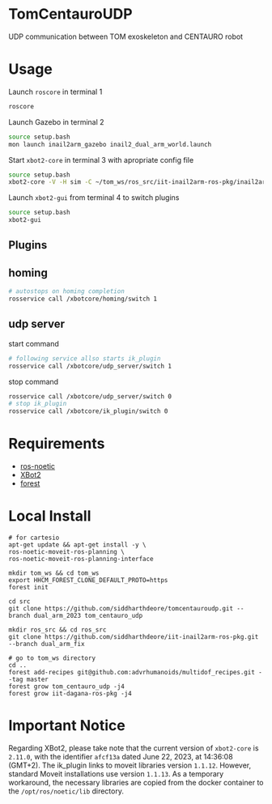 # TomCentauroUDP
UDP communication between TOM exoskeleton and CENTAURO robot

# Usage
Launch `roscore` in terminal 1
```sh
roscore
```
Launch Gazebo in terminal 2
```sh
source setup.bash
mon launch inail2arm_gazebo inail2_dual_arm_world.launch
```

Start `xbot2-core` in terminal 3 with apropriate config file
```sh
source setup.bash
xbot2-core -V -H sim -C ~/tom_ws/ros_src/iit-inail2arm-ros-pkg/inail2arm_config/inail2_dual_arm.yaml
```

Launch `xbot2-gui` from terminal 4 to switch plugins
```sh
source setup.bash
xbot2-gui
```

## Plugins
## homing
```sh
# autostops on homing completion
rosservice call /xbotcore/homing/switch 1
```
## udp server
start command 
```sh
# following service allso starts ik_plugin
rosservice call /xbotcore/udp_server/switch 1
```
stop command 
```sh
rosservice call /xbotcore/udp_server/switch 0
# stop ik_plugin
rosservice call /xbotcore/ik_plugin/switch 0
```

# Requirements

- [ros-noetic](http://wiki.ros.org/noetic/Installation/Ubuntu)
- [XBot2](https://advrhumanoids.github.io/xbot2/master/quickstart.html#system-setup)
- [forest](https://github.com/ADVRHumanoids/forest)

# Local Install
```
# for cartesio
apt-get update && apt-get install -y \
ros-noetic-moveit-ros-planning \ 
ros-noetic-moveit-ros-planning-interface

mkdir tom_ws && cd tom_ws
export HHCM_FOREST_CLONE_DEFAULT_PROTO=https
forest init

cd src
git clone https://github.com/siddharthdeore/tomcentauroudp.git --branch dual_arm_2023 tom_centauro_udp

mkdir ros_src && cd ros_src
git clone https://github.com/siddharthdeore/iit-inail2arm-ros-pkg.git --branch dual_arm_fix

# go to tom_ws directory
cd ..
forest add-recipes git@github.com:advrhumanoids/multidof_recipes.git --tag master 
forest grow tom_centauro_udp -j4
forest grow iit-dagana-ros-pkg -j4
```


# Important Notice

Regarding XBot2, please take note that the current version of `xbot2-core` is `2.11.0`, with the identifier `afcf13a` dated June 22, 2023, at 14:36:08 (GMT+2). The ik_plugin links to moveit libraries version `1.1.12`. However, standard Moveit installations use version `1.1.13`. As a temporary workaround, the necessary libraries are copied from the docker container to the `/opt/ros/noetic/lib` directory.
